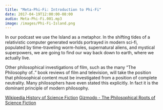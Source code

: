 ```yaml
---
title: "Meta-Phi-Fi: Introduction to Phi-Fi"
date: 2017-04-19T12:00:00-08:00
audio: Meta-Phi-Fi.001.mp3
image: /images/Phi-Fi-Island.png
---
```

In our podcast we use the Island as a metaphor. In the shifting tides of a relativistic computer generated worlds portrayed in modern sci-fi, populated by time-traveling worm-holes, supernatural aliens, and mystical superpowers, we are going to find our way back down to earth, where we actually live.

Other philosophical investigations of film, such as the many “The Philosophy of..” book reviews of film and television, will take the position that philosophical content must be investigated from a position of complete neutrality. Many philosophers have even stated this explicitly. In fact it is the dominant principle of modern philosophy.

<a href="https://en.wikipedia.org/wiki/History_of_science_fiction" target="_blank">Wikipedia History of Science Fiction</a>
<a href="http://io9.gizmodo.com/5932802/the-philosophical-roots-of-science-fiction">Gizmodo - The Philosophical Roots of Science Fiction</a>